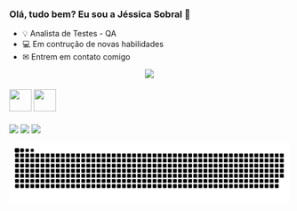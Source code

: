 ### Olá, tudo bem? Eu sou a Jéssica Sobral 👋

- 💡 Analista de Testes - QA
- 💻 Em contrução de novas habilidades
- ✉ Entrem em contato comigo

<div align="center">
    <img height="170em" src="https://github-readme-stats.vercel.app/api?username=JessicaSoobral&show_icons=true&theme=radical&include_all_commits=true&count_private=true"/>
    
</div>

  <div style="display: inline_bock"><br>
  
<img align="center" height="40" width="40" src="https://cdn.jsdelivr.net/gh/devicons/devicon/icons/cucumber/cucumber-plain.svg" />
<img align="center" height="40" width="40" src="https://cdn.jsdelivr.net/gh/devicons/devicon/icons/java/java-original-wordmark.svg" />
    

  </div>
  
 ###  
  
  <div>
  <a href="https://www.linkedin.com/in/jessicasobral/" target="_blank"><img src="https://img.shields.io/badge/-LinkedIn-%230077B5?style=for-the-badge&logo=linkedin&logoColor=white" target="_blank"></a>   
  <a href="https://www.instagram.com/jessica.soobral/" target="_blank"><img src="https://img.shields.io/badge/-Instagram-%23E4405F?style=for-the-badge&logo=instagram&logoColor=white" target="_blank"></a>        
  <a href = "mailto:jessica.feerreira@gmail.com"><img src="https://img.shields.io/badge/-Gmail-%23333?style=for-the-badge&logo=gmail&logoColor=white" target="_blank"></a>
    
   ![Snake animation](https://github.com/JessicaSoobral/JessicaSoobral/blob/output/github-contribution-grid-snake.svg)
    
  </div>
